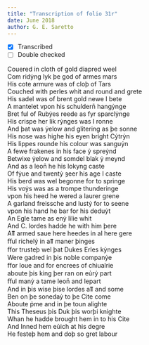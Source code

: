 ```yaml
---
title: "Transcription of folio 31r"
date: June 2018
author: G. E. Saretto
---
```


- [x] Transcribed
- [ ] Double checked

Couered in cloth of gold diapred weel  
Com ridẏng lyk þe god of armes mars  
His cote armure was of cloþ of Tars  
Couched with perles whit and round and grete  
His sadel was of brent gold newe I bete  
A mantelet vpon his schuldern̄ hangẏnge  
Bret ful of Rubẏes reede as fyr sparclẏnge  
His crispe her lik rẏnges was I ronne  
And þat was ẏelow and glitering as þe sonne  
His nose was highe his eyen bright Cẏtrẏn  
His lippes rounde his colour was sanguẏn  
A fewe frakenes in his face ẏ spreẏnd  
Betwixe ẏelow and somdel blak ẏ meynd  
And as a leon̄ he his lokyng caste  
Of fẏue and twentẏ ȝeer his age I caste  
His berd was wel begonne for to springe  
His voẏs was as a trompe thunderinge  
vpon his heed he wered a laurer grene  
A garland freissche and lustẏ for to seene  
vpon his hand he bar for his deduẏt  
An Egle tame as enẏ lilie whit  
And C. lordes hadde he with him þere  
Aỻ armed saue here heedes in al here gere  
ﬀul richelẏ in aỻ maner þinges  
ﬀor trusteþ wel þat Dukes Erles kẏnges  
Were gadred in þis noble companẏe  
ﬀor loue and for encrees of chiualrie  
aboute þis king þer ran on eủrẏ part  
ﬀul manẏ a tame leon̄ and lepart  
And in þis wise þise lordes aỻ and some  
Ben on þe sonedaẏ to þe Cite come  
Aboute p̉me and in þe toun alighte  
This Theseus þis Duk þis worþi knighte  
Whan he hadde brought hem in to his Cite  
And Inned hem eủich at his degre  
He festeþ hem and doþ so gret labour  
